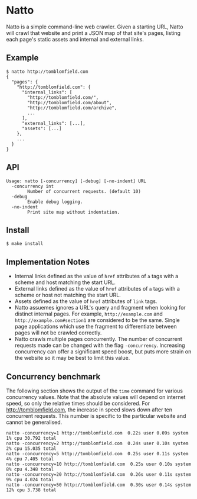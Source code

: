# Natto

Natto is a simple command-line web crawler. Given a starting URL, Natto will crawl that website and print a JSON map of that site's pages, listing each page's static assets and internal and external links.

## Example

```shell
$ natto http://tomblomfield.com
{
  "pages": {
    "http://tomblomfield.com": {
      "internal_links": [
        "http://tomblomfield.com/",
        "http://tomblomfield.com/about",
        "http://tomblomfield.com/archive",
        ...
      ],
      "external_links": [...],
      "assets": [...]
    },
    ...
  }
}
```

## API

```shell
Usage: natto [-concurrency] [-debug] [-no-indent] URL
  -concurrency int
    	Number of concurrent requests. (default 10)
  -debug
    	Enable debug logging.
  -no-indent
    	Print site map without indentation.
```

## Install

```shell
$ make install
```


## Implementation Notes

- Internal links defined as the value of `href` attributes of `a` tags with a scheme and host matching the start URL.
- External links defined as the value of `href` attributes of `a` tags with a scheme or host not matching the start URL.
- Assets defined as the value of `href` attributes of `link` tags.
- Natto assuemes ignores a URL's query and fragment when looking for distinct internal pages. For example, `http://example.com` and `http://example.com#section1` are considered to be the same. Single page applications which use the fragment to differentiate between pages will not be crawled correctly.
- Natto crawls multiple pages concurrently. The number of concurrent requests made can be changed with the flag `-concurrency`. Increasing concurrency can offer a significant speed boost, but puts more strain on the website so it may be best to limit this value.

## Concurrency benchmark

The following section shows the output of the `time` command for various concurrency values. Note that the absolute values will depend on internet speed, so only the relative times should be considered. For http://tomblomfield.com, the increase in speed slows down after ten concurrent requests. This number is specific to the particular website and cannot be generalised.

```
natto -concurrency=1 http://tomblomfield.com  0.22s user 0.09s system 1% cpu 30.792 total
natto -concurrency=2 http://tomblomfield.com  0.24s user 0.10s system 2% cpu 15.035 total
natto -concurrency=5 http://tomblomfield.com  0.25s user 0.11s system 4% cpu 7.405 total
natto -concurrency=10 http://tomblomfield.com  0.25s user 0.10s system 8% cpu 4.348 total
natto -concurrency=20 http://tomblomfield.com  0.26s user 0.11s system 9% cpu 4.024 total
natto -concurrency=50 http://tomblomfield.com  0.30s user 0.14s system 12% cpu 3.738 total
```
